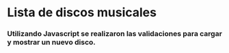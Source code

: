 # Lista de discos musicales
### Utilizando Javascript se realizaron las validaciones para cargar y mostrar un nuevo disco. 
